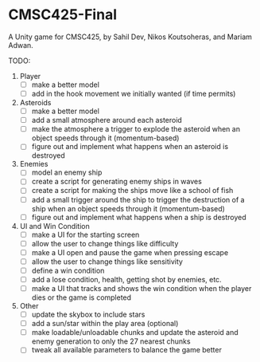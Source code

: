 # CMSC425-Final
A Unity game for CMSC425, by Sahil Dev, Nikos Koutsoheras, and Mariam Adwan.

TODO:
1. Player
    - [ ] make a better model
    - [ ] add in the hook movement we initially wanted (if time permits)

2. Asteroids
    - [ ] make a better model
    - [ ] add a small atmosphere around each asteroid
    - [ ] make the atmosphere a trigger to explode the asteroid when an object speeds through it (momentum-based)
    - [ ] figure out and implement what happens when an asteroid is destroyed

3. Enemies
    - [ ] model an enemy ship
    - [ ] create a script for generating enemy ships in waves
    - [ ] create a script for making the ships move like a school of fish
    - [ ] add a small trigger around the ship to trigger the destruction of a ship when an object speeds through it (momentum-based)
    - [ ] figure out and implement what happens when a ship is destroyed

4. UI and Win Condition
    - [ ] make a UI for the starting screen
    - [ ] allow the user to change things like difficulty
    - [ ] make a UI open and pause the game when pressing escape
    - [ ] allow the user to change things like sensitivity
    - [ ] define a win condition
    - [ ] add a lose condition, health, getting shot by enemies, etc.
    - [ ] make a UI that tracks and shows the win condition when the player dies or the game is completed

5. Other
    - [ ] update the skybox to include stars
    - [ ] add a sun/star within the play area (optional)
    - [ ] make loadable/unloadable chunks and update the asteroid and enemy generation to only the 27 nearest chunks
    - [ ] tweak all available parameters to balance the game better
